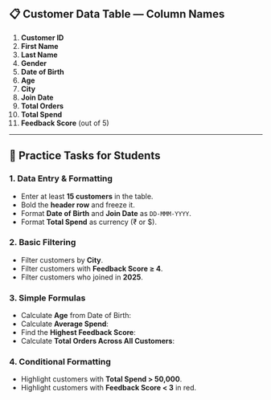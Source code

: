 
## 📋 **Customer Data Table — Column Names**

1. **Customer ID**
2. **First Name**
3. **Last Name**
4. **Gender**
5. **Date of Birth**
6. **Age**
7. **City**
8. **Join Date**
9. **Total Orders**
10. **Total Spend**
11. **Feedback Score** (out of 5)

---

## 🎯 **Practice Tasks for Students**

### **1. Data Entry & Formatting**

* Enter at least **15 customers** in the table.
* Bold the **header row** and freeze it.
* Format **Date of Birth** and **Join Date** as `DD-MMM-YYYY`.
* Format **Total Spend** as currency (₹ or \$).



### **2. Basic Filtering**

* Filter customers by **City**.
* Filter customers with **Feedback Score ≥ 4**.
* Filter customers who joined in **2025**.


### **3. Simple Formulas**

* Calculate **Age** from Date of Birth:
* Calculate **Average Spend**:
* Find the **Highest Feedback Score**:
* Calculate **Total Orders Across All Customers**:

### **4. Conditional Formatting**

* Highlight customers with **Total Spend > 50,000**.
* Highlight customers with **Feedback Score < 3** in red.
